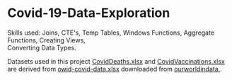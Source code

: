 # Covid-19-Data-Exploration
Skills used: Joins, CTE's, Temp Tables, Windows Functions, Aggregate Functions, Creating Views, <br> Converting Data Types.

Datasets used in this project <a href="https://github.com/MohammadRashiid/Covid-19-Data-Exploration/blob/f5d4ba49c3b690a1655f740aa0d070c1aed80ab9/CovidDeaths.xlsx">CovidDeaths.xlsx</a> and <a href="https://github.com/MohammadRashiid/Covid-19-Data-Exploration/blob/f5d4ba49c3b690a1655f740aa0d070c1aed80ab9/CovidVaccinations.xlsx">CovidVaccinations.xlsx</a> are derived from <a href="https://github.com/MohammadRashiid/Covid-19-Data-Exploration/blob/f5d4ba49c3b690a1655f740aa0d070c1aed80ab9/owid-covid-data.xlsx">owid-covid-data.xlsx</a> downloaded from <a href="https://ourworldindata.org/covid-deaths">ourworldindata.</a>.

